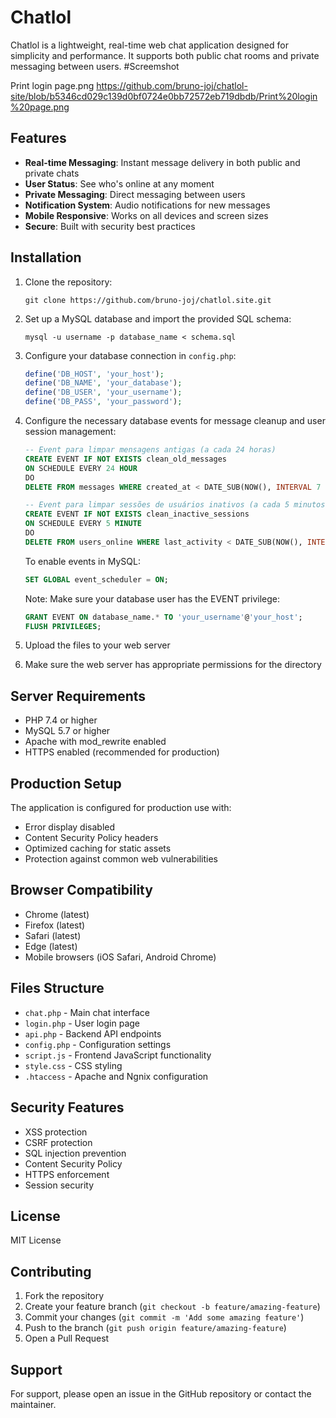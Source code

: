 # Chatlol

Chatlol is a lightweight, real-time web chat application designed for simplicity and performance. It supports both public chat rooms and private messaging between users.
#Screemshot

Print login page.png
https://github.com/bruno-joj/chatlol-site/blob/b5346cd029c139d0bf0724e0bb72572eb719dbdb/Print%20login%20page.png

## Features

- **Real-time Messaging**: Instant message delivery in both public and private chats
- **User Status**: See who's online at any moment
- **Private Messaging**: Direct messaging between users
- **Notification System**: Audio notifications for new messages
- **Mobile Responsive**: Works on all devices and screen sizes
- **Secure**: Built with security best practices

## Installation

1. Clone the repository:
   ```
   git clone https://github.com/bruno-joj/chatlol.site.git
   ```

2. Set up a MySQL database and import the provided SQL schema:
   ```
   mysql -u username -p database_name < schema.sql
   ```

3. Configure your database connection in `config.php`:
   ```php
   define('DB_HOST', 'your_host');
   define('DB_NAME', 'your_database');
   define('DB_USER', 'your_username');
   define('DB_PASS', 'your_password');
   ```

4. Configure the necessary database events for message cleanup and user session management:
   ```sql
   -- Event para limpar mensagens antigas (a cada 24 horas)
   CREATE EVENT IF NOT EXISTS clean_old_messages
   ON SCHEDULE EVERY 24 HOUR
   DO
   DELETE FROM messages WHERE created_at < DATE_SUB(NOW(), INTERVAL 7 DAY);
   
   -- Event para limpar sessões de usuários inativos (a cada 5 minutos)
   CREATE EVENT IF NOT EXISTS clean_inactive_sessions
   ON SCHEDULE EVERY 5 MINUTE
   DO
   DELETE FROM users_online WHERE last_activity < DATE_SUB(NOW(), INTERVAL 10 MINUTE);
   ```
   
   To enable events in MySQL:
   ```sql
   SET GLOBAL event_scheduler = ON;
   ```
   
   Note: Make sure your database user has the EVENT privilege:
   ```sql
   GRANT EVENT ON database_name.* TO 'your_username'@'your_host';
   FLUSH PRIVILEGES;
   ```

5. Upload the files to your web server

6. Make sure the web server has appropriate permissions for the directory

## Server Requirements

- PHP 7.4 or higher
- MySQL 5.7 or higher
- Apache with mod_rewrite enabled
- HTTPS enabled (recommended for production)

## Production Setup

The application is configured for production use with:

- Error display disabled
- Content Security Policy headers
- Optimized caching for static assets
- Protection against common web vulnerabilities

## Browser Compatibility

- Chrome (latest)
- Firefox (latest)
- Safari (latest)
- Edge (latest)
- Mobile browsers (iOS Safari, Android Chrome)

## Files Structure

- `chat.php` - Main chat interface
- `login.php` - User login page
- `api.php` - Backend API endpoints
- `config.php` - Configuration settings
- `script.js` - Frontend JavaScript functionality
- `style.css` - CSS styling
- `.htaccess` - Apache and Ngnix configuration

## Security Features

- XSS protection
- CSRF protection
- SQL injection prevention
- Content Security Policy
- HTTPS enforcement
- Session security

## License

MIT License

## Contributing

1. Fork the repository
2. Create your feature branch (`git checkout -b feature/amazing-feature`)
3. Commit your changes (`git commit -m 'Add some amazing feature'`)
4. Push to the branch (`git push origin feature/amazing-feature`)
5. Open a Pull Request

## Support

For support, please open an issue in the GitHub repository or contact the maintainer.
